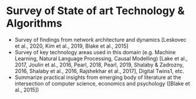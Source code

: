 # Survey of State of art Technology & Algorithms

- Survey of findings from network architecture and dynamics [Leskovec et al., 2020, Kim et al., 2019, Blake et al., 2015]
- Survey of key technology areas used in this domain (e.g. Machine Learning, Natural Language Processing, Causal Modelling) [Lake et al., 2017, Joulin et al., 2016, Pearl, 2018, Pearl, 2019, Shalaby & Zadrozny, 2016, Shalaby et al., 2016, Rajshekhar et al., 2017], Digital Twins1, etc.
- Summarize practical insights from emerging body of literature at the intersection of computer science, economics and psychology ([Blake et al., 2015])
